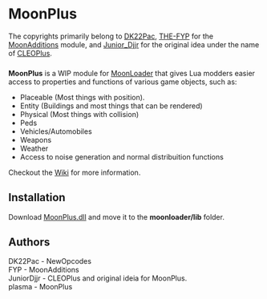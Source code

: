# MoonPlus
The copyrights primarily belong to [DK22Pac](https://github.com/DK22Pac), [THE-FYP](https://github.com/THE-FYP) for the [MoonAdditions](https://github.com/THE-FYP/MoonAdditions) module, and [Junior_Djjr](https://github.com/JuniorDjjr) for the original idea under the name of [CLEOPlus](https://github.com/JuniorDjjr/CLEOPlus).
###
**MoonPlus** is a WIP module for [MoonLoader](http://blast.hk/moonloader/) that gives Lua modders easier access to properties and functions of various game objects, such as:
- Placeable (Most things with position).
- Entity (Buildings and most things that can be rendered)
- Physical (Most things with collision)
- Peds
- Vehicles/Automobiles
- Weapons
- Weather
- Access to noise generation and normal distribuition functions

Checkout the [Wiki](https://github.com/plasmaXZ/MoonPlus/wiki) for more information.

## Installation
Download [MoonPlus.dll](https://github.com/plasmaXZ/MoonPlus/releases) and move it to the **moonloader/lib** folder.

## Authors
DK22Pac - NewOpcodes<br>
FYP - MoonAdditions<br>
JuniorDjjr - CLEOPlus and original ideia for MoonPlus.<br>
plasma - MoonPlus<br>
